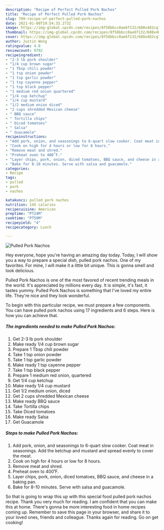 ```yaml
---
description: "Recipe of Perfect Pulled Pork Nachos"
title: "Recipe of Perfect Pulled Pork Nachos"
slug: 789-recipe-of-perfect-pulled-pork-nachos
date: 2021-01-08T19:54:33.273Z
image: https://img-global.cpcdn.com/recipes/8f58bbcc0ae6f132/680x482cq70/pulled-pork-nachos-recipe-main-photo.jpg
thumbnail: https://img-global.cpcdn.com/recipes/8f58bbcc0ae6f132/680x482cq70/pulled-pork-nachos-recipe-main-photo.jpg
cover: https://img-global.cpcdn.com/recipes/8f58bbcc0ae6f132/680x482cq70/pulled-pork-nachos-recipe-main-photo.jpg
author: Justin Wong
ratingvalue: 4.8
reviewcount: 9702
recipeingredient:
- "2-3 lb pork shoulder"
- "1/4 cup brown sugar"
- "1 Tbsp chili powder"
- "1 tsp onion powder"
- "1 tsp garlic powder"
- "1 tsp cayenne pepper"
- "1 tsp black pepper"
- "1 medium red onion quartered"
- "1/4 cup ketchup"
- "1/4 cup mustard"
- "1/2 medium onion diced"
- "2 cups shredded Mexican cheese"
- " BBQ sauce"
- " Tortilla chips"
- " Diced tomatoes"
- " Salsa"
- " Guacamole"
recipeinstructions:
- "Add pork, onion, and seasonings to 6-quart slow cooker. Coat meat in seasonings. Add the ketchup and mustard and spread evenly to cover the meat."
- "Cook on high for 4 hours or low for 8 hours."
- "Remove meat and shred."
- "Preheat oven to 400˚F."
- "Layer chips, pork, onion, diced tomatoes, BBQ sauce, and cheese in a baking pan."
- "Bake for 8-10 minutes. Serve with salsa and guacamole."
categories:
- Recipe
tags:
- pulled
- pork
- nachos

katakunci: pulled pork nachos 
nutrition: 145 calories
recipecuisine: American
preptime: "PT24M"
cooktime: "PT59M"
recipeyield: "4"
recipecategory: Lunch

---
```



![Pulled Pork Nachos](https://img-global.cpcdn.com/recipes/8f58bbcc0ae6f132/680x482cq70/pulled-pork-nachos-recipe-main-photo.jpg)

Hey everyone, hope you're having an amazing day today. Today, I will show you a way to prepare a special dish, pulled pork nachos. One of my favorites. For mine, I will make it a little bit unique. This is gonna smell and look delicious.



Pulled Pork Nachos is one of the most favored of recent trending meals in the world. It's appreciated by millions every day. It is simple, it's fast, it tastes yummy. Pulled Pork Nachos is something that I've loved my entire life. They're nice and they look wonderful.


To begin with this particular recipe, we must prepare a few components. You can have pulled pork nachos using 17 ingredients and 6 steps. Here is how you can achieve that.

<!--inarticleads1-->

##### The ingredients needed to make Pulled Pork Nachos:

1. Get 2-3 lb pork shoulder
1. Make ready 1/4 cup brown sugar
1. Prepare 1 Tbsp chili powder
1. Take 1 tsp onion powder
1. Take 1 tsp garlic powder
1. Make ready 1 tsp cayenne pepper
1. Take 1 tsp black pepper
1. Prepare 1 medium red onion, quartered
1. Get 1/4 cup ketchup
1. Make ready 1/4 cup mustard
1. Get 1/2 medium onion, diced
1. Get 2 cups shredded Mexican cheese
1. Make ready  BBQ sauce
1. Take  Tortilla chips
1. Take  Diced tomatoes
1. Make ready  Salsa
1. Get  Guacamole




<!--inarticleads2-->

##### Steps to make Pulled Pork Nachos:

1. Add pork, onion, and seasonings to 6-quart slow cooker. Coat meat in seasonings. Add the ketchup and mustard and spread evenly to cover the meat.
1. Cook on high for 4 hours or low for 8 hours.
1. Remove meat and shred.
1. Preheat oven to 400˚F.
1. Layer chips, pork, onion, diced tomatoes, BBQ sauce, and cheese in a baking pan.
1. Bake for 8-10 minutes. Serve with salsa and guacamole.




So that is going to wrap this up with this special food pulled pork nachos recipe. Thank you very much for reading. I am confident that you can make this at home. There's gonna be more interesting food in home recipes coming up. Remember to save this page in your browser, and share it to your loved ones, friends and colleague. Thanks again for reading. Go on get cooking!

